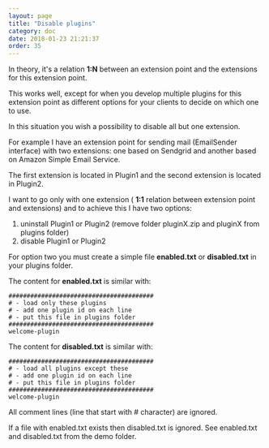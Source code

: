 ```yaml
---
layout: page
title: "Disable plugins"
category: doc
date: 2018-01-23 21:21:37
order: 35
---
```


In theory, it's a relation **1:N** between an extension point and the extensions for this extension point.

This works well, except for when you develop multiple plugins for this extension point as different options for your clients to decide on which one to use.

In this situation you wish a possibility to disable all but one extension.

For example I have an extension point for sending mail (EmailSender interface) with two extensions: one based on Sendgrid and another
based on Amazon Simple Email Service.

The first extension is located in Plugin1 and the second extension is located in Plugin2.

I want to go only with one extension ( **1:1** relation between extension point and extensions) and to achieve this I have two options:

1) uninstall Plugin1 or Plugin2 (remove folder pluginX.zip and pluginX from plugins folder)    
2) disable Plugin1 or Plugin2

For option two you must create a simple file **enabled.txt** or **disabled.txt** in your plugins folder.

The content for **enabled.txt** is similar with:

```
########################################
# - load only these plugins
# - add one plugin id on each line
# - put this file in plugins folder
########################################
welcome-plugin
```

The content for **disabled.txt** is similar with:

```
########################################
# - load all plugins except these
# - add one plugin id on each line
# - put this file in plugins folder
########################################
welcome-plugin
```

All comment lines (line that start with # character) are ignored.

If a file with enabled.txt exists then disabled.txt is ignored. See enabled.txt and disabled.txt from the demo folder.
